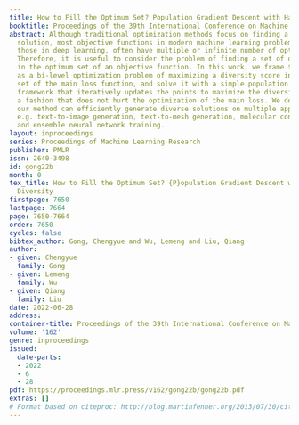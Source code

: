 ```yaml
---
title: How to Fill the Optimum Set? Population Gradient Descent with Harmless Diversity
booktitle: Proceedings of the 39th International Conference on Machine Learning
abstract: Although traditional optimization methods focus on finding a single optimal
  solution, most objective functions in modern machine learning problems, especially
  those in deep learning, often have multiple or infinite number of optimal points.
  Therefore, it is useful to consider the problem of finding a set of diverse points
  in the optimum set of an objective function. In this work, we frame this problem
  as a bi-level optimization problem of maximizing a diversity score inside the optimum
  set of the main loss function, and solve it with a simple population gradient descent
  framework that iteratively updates the points to maximize the diversity score in
  a fashion that does not hurt the optimization of the main loss. We demonstrate that
  our method can efficiently generate diverse solutions on multiple applications,
  e.g. text-to-image generation, text-to-mesh generation, molecular conformation generation
  and ensemble neural network training.
layout: inproceedings
series: Proceedings of Machine Learning Research
publisher: PMLR
issn: 2640-3498
id: gong22b
month: 0
tex_title: How to Fill the Optimum Set? {P}opulation Gradient Descent with Harmless
  Diversity
firstpage: 7650
lastpage: 7664
page: 7650-7664
order: 7650
cycles: false
bibtex_author: Gong, Chengyue and Wu, Lemeng and Liu, Qiang
author:
- given: Chengyue
  family: Gong
- given: Lemeng
  family: Wu
- given: Qiang
  family: Liu
date: 2022-06-28
address:
container-title: Proceedings of the 39th International Conference on Machine Learning
volume: '162'
genre: inproceedings
issued:
  date-parts:
  - 2022
  - 6
  - 28
pdf: https://proceedings.mlr.press/v162/gong22b/gong22b.pdf
extras: []
# Format based on citeproc: http://blog.martinfenner.org/2013/07/30/citeproc-yaml-for-bibliographies/
---
```

